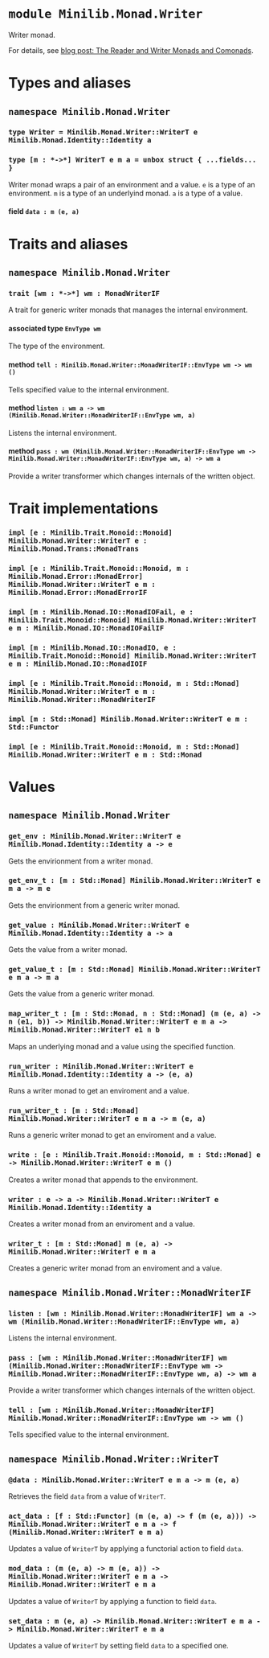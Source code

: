 # `module Minilib.Monad.Writer`

Writer monad.

For details, see [blog post: The Reader and Writer Monads and Comonads](https://www.olivierverdier.com/posts/2014/12/31/reader-writer-monad-comonad/).

# Types and aliases

## `namespace Minilib.Monad.Writer`

### `type Writer = Minilib.Monad.Writer::WriterT e Minilib.Monad.Identity::Identity a`

### `type [m : *->*] WriterT e m a = unbox struct { ...fields... }`

Writer monad wraps a pair of an environment and a value.
`e` is a type of an environment.
`m` is a type of an underlyind monad.
`a` is a type of a value.

#### field `data : m (e, a)`

# Traits and aliases

## `namespace Minilib.Monad.Writer`

### `trait [wm : *->*] wm : MonadWriterIF`

A trait for generic writer monads that manages the internal environment.

#### associated type `EnvType wm`

The type of the environment.

#### method `tell : Minilib.Monad.Writer::MonadWriterIF::EnvType wm -> wm ()`

Tells specified value to the internal environment.

#### method `listen : wm a -> wm (Minilib.Monad.Writer::MonadWriterIF::EnvType wm, a)`

Listens the internal environment.

#### method `pass : wm (Minilib.Monad.Writer::MonadWriterIF::EnvType wm -> Minilib.Monad.Writer::MonadWriterIF::EnvType wm, a) -> wm a`

Provide a writer transformer which changes internals of the written object.

# Trait implementations

### `impl [e : Minilib.Trait.Monoid::Monoid] Minilib.Monad.Writer::WriterT e : Minilib.Monad.Trans::MonadTrans`

### `impl [e : Minilib.Trait.Monoid::Monoid, m : Minilib.Monad.Error::MonadError] Minilib.Monad.Writer::WriterT e m : Minilib.Monad.Error::MonadErrorIF`

### `impl [m : Minilib.Monad.IO::MonadIOFail, e : Minilib.Trait.Monoid::Monoid] Minilib.Monad.Writer::WriterT e m : Minilib.Monad.IO::MonadIOFailIF`

### `impl [m : Minilib.Monad.IO::MonadIO, e : Minilib.Trait.Monoid::Monoid] Minilib.Monad.Writer::WriterT e m : Minilib.Monad.IO::MonadIOIF`

### `impl [e : Minilib.Trait.Monoid::Monoid, m : Std::Monad] Minilib.Monad.Writer::WriterT e m : Minilib.Monad.Writer::MonadWriterIF`

### `impl [m : Std::Monad] Minilib.Monad.Writer::WriterT e m : Std::Functor`

### `impl [e : Minilib.Trait.Monoid::Monoid, m : Std::Monad] Minilib.Monad.Writer::WriterT e m : Std::Monad`

# Values

## `namespace Minilib.Monad.Writer`

### `get_env : Minilib.Monad.Writer::WriterT e Minilib.Monad.Identity::Identity a -> e`

Gets the envirionment from a writer monad.

### `get_env_t : [m : Std::Monad] Minilib.Monad.Writer::WriterT e m a -> m e`

Gets the envirionment from a generic writer monad.

### `get_value : Minilib.Monad.Writer::WriterT e Minilib.Monad.Identity::Identity a -> a`

Gets the value from a writer monad.

### `get_value_t : [m : Std::Monad] Minilib.Monad.Writer::WriterT e m a -> m a`

Gets the value from a generic writer monad.

### `map_writer_t : [m : Std::Monad, n : Std::Monad] (m (e, a) -> n (e1, b)) -> Minilib.Monad.Writer::WriterT e m a -> Minilib.Monad.Writer::WriterT e1 n b`

Maps an underlying monad and a value using the specified function.

### `run_writer : Minilib.Monad.Writer::WriterT e Minilib.Monad.Identity::Identity a -> (e, a)`

Runs a writer monad to get an enviroment and a value.

### `run_writer_t : [m : Std::Monad] Minilib.Monad.Writer::WriterT e m a -> m (e, a)`

Runs a generic writer monad to get an enviroment and a value.

### `write : [e : Minilib.Trait.Monoid::Monoid, m : Std::Monad] e -> Minilib.Monad.Writer::WriterT e m ()`

Creates a writer monad that appends to the environment.

### `writer : e -> a -> Minilib.Monad.Writer::WriterT e Minilib.Monad.Identity::Identity a`

Creates a writer monad from an enviroment and a value.

### `writer_t : [m : Std::Monad] m (e, a) -> Minilib.Monad.Writer::WriterT e m a`

Creates a generic writer monad from an enviroment and a value.

## `namespace Minilib.Monad.Writer::MonadWriterIF`

### `listen : [wm : Minilib.Monad.Writer::MonadWriterIF] wm a -> wm (Minilib.Monad.Writer::MonadWriterIF::EnvType wm, a)`

Listens the internal environment.

### `pass : [wm : Minilib.Monad.Writer::MonadWriterIF] wm (Minilib.Monad.Writer::MonadWriterIF::EnvType wm -> Minilib.Monad.Writer::MonadWriterIF::EnvType wm, a) -> wm a`

Provide a writer transformer which changes internals of the written object.

### `tell : [wm : Minilib.Monad.Writer::MonadWriterIF] Minilib.Monad.Writer::MonadWriterIF::EnvType wm -> wm ()`

Tells specified value to the internal environment.

## `namespace Minilib.Monad.Writer::WriterT`

### `@data : Minilib.Monad.Writer::WriterT e m a -> m (e, a)`

Retrieves the field `data` from a value of `WriterT`.

### `act_data : [f : Std::Functor] (m (e, a) -> f (m (e, a))) -> Minilib.Monad.Writer::WriterT e m a -> f (Minilib.Monad.Writer::WriterT e m a)`

Updates a value of `WriterT` by applying a functorial action to field `data`.

### `mod_data : (m (e, a) -> m (e, a)) -> Minilib.Monad.Writer::WriterT e m a -> Minilib.Monad.Writer::WriterT e m a`

Updates a value of `WriterT` by applying a function to field `data`.

### `set_data : m (e, a) -> Minilib.Monad.Writer::WriterT e m a -> Minilib.Monad.Writer::WriterT e m a`

Updates a value of `WriterT` by setting field `data` to a specified one.